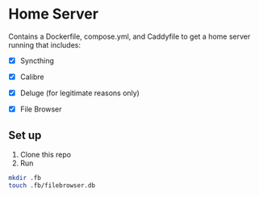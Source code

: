 # Home Server
Contains a Dockerfile, compose.yml, and Caddyfile to get a home server running that includes:
- [x] Syncthing 
- [x] Calibre
- [x] Deluge (for legitimate reasons only)
- [x] File Browser


## Set up
1. Clone this repo
2. Run

```bash
mkdir .fb
touch .fb/filebrowser.db
```

